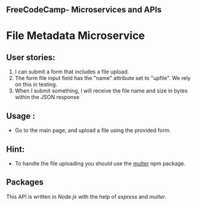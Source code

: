 ## FreeCodeCamp- Microservices and APIs

# File Metadata Microservice

## User stories:

1. I can submit a form that includes a file upload.
2. The form file input field has the "name" attribute set to "upfile". We rely on this in testing.
3. When I submit something, I will receive the file name and size in bytes within the JSON response

## Usage :

- Go to the main page, and upload a file using the provided form.

## Hint:

- To handle the file uploading you should use the [multer](https://www.npmjs.com/package/multer) npm package.

## Packages

This API is written in _Node.js_ with the help of _express_ and _multer_.
